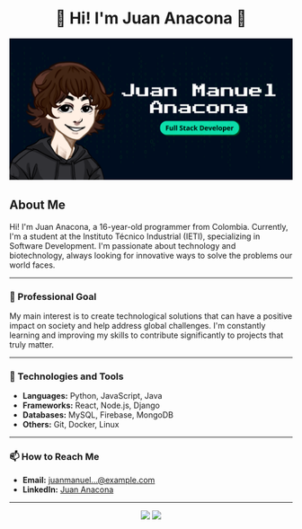 # <div align="center">👋 Hi! I'm Juan Anacona 👋</div>

<p align="center">
  <img src="./Banner.png">
</p>

## About Me

Hi! I'm Juan Anacona, a 16-year-old programmer from Colombia. Currently, I'm a student at the Instituto Técnico Industrial (IETI), specializing in Software Development. I'm passionate about technology and biotechnology, always looking for innovative ways to solve the problems our world faces.

---

### 🎯 Professional Goal

My main interest is to create technological solutions that can have a positive impact on society and help address global challenges. I'm constantly learning and improving my skills to contribute significantly to projects that truly matter.

---

### 🔧 Technologies and Tools

- **Languages:** Python, JavaScript, Java
- **Frameworks:** React, Node.js, Django
- **Databases:** MySQL, Firebase, MongoDB
- **Others:** Git, Docker, Linux

---

### 📫 How to Reach Me

- **Email:** [juanmanuel...@example.com](mailto:juanmanuelanaconamorales@gmail.com)
- **LinkedIn:** [Juan Anacona](https://www.linkedin.com/in/juan-anacona-96a461268/)

---

<p align="center">
  <img src="https://img.shields.io/badge/-Creative%20and%20Motivated-purple?style=for-the-badge" />
  <img src="https://img.shields.io/badge/-Always%20Learning-orange?style=for-the-badge" />
</p>

